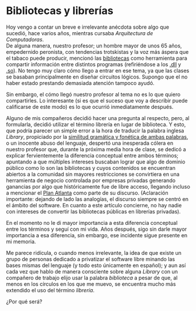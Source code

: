 ﻿# Bibliotecas y librerías

Hoy vengo a contar un breve e irrelevante anécdota sobre algo que sucedió, hace
varios años, mientras cursaba *Arquitectura de Computadoras*.  
De alguna manera, nuestro profesor; un hombre mayor de unos 65 años, empedernido
peronista, con tendencias trotskistas y la voz más áspera que el tabaco puede
producir, mencionó las [bibliotecas](https://es.wikipedia.org/wiki/Biblioteca_(inform%C3%A1tica))
como herramienta para compartir información entre distintos programas
(refiriéndose a los [.dll](https://es.wikipedia.org/wiki/Biblioteca_de_enlace_din%C3%A1mico)
y [.so](https://en.wikipedia.org/wiki/Library_(computing)#Shared_libraries)).
No tengo muy claro cómo llego a entrar en ese tema, ya que las clases se basaban
principalmente en diseñar circuitos lógicos. Supongo que el no haber estado
prestando demasiada atención tampoco ayudó.

Sin embargo, el cómo llegó nuestro profesor al tema no es lo que quiero
compartirles. Lo interesante (si es que el suceso que voy a describir puede
calificarse de este modo) es lo que ocurrió inmediatamente después.

Alguno de mis compañeros decidió hacer una pregunta al respecto, pero, al
formularla, decidió utilizar el término librería en lugar de biblioteca. Y esto,
que podría parecer un simple error a la hora de traducir la palabra inglesa
*Library*, propiciado por la
[similitud gramática y fonética de ambas palabras](https://daily.jstor.org/friend-or-faux-the-linguistic-trickery-of-false-friends/),
o un inocente abuso del lenguaje, despertó una inesperada cólera en nuestro
profesor que, durante la próxima media hora de clase, se dedicó a explicar
fervientemente la diferencia conceptual entre ambos términos; apuntando a que
múltiples intereses buscaban lograr que algo de dominio público como lo son las
bibliotecas y cuyos contenidos se encuentran abiertos a la comunidad sin mayores
restricciones se convirtiera en una herramienta de negocio controlada por
empresas privadas generando ganancias por algo que históricamente fue de libre
acceso, llegando incluso a mencionar el [Plan Atlanta](https://web.archive.org/web/20230327011622/https://redinformativa.org.ar/el-plan-atlanta/)
como parte de su discurso. (Aclaración importante: dejando de lado las
analogías, el discurso siempre se centró en el ámbito del software. En cuanto a
este artículo concierne, no hay nadie con intereses de convertir las bibliotecas
públicas en librerías privadas).

En el momento no le di mayor importancia a esta diferencia conceptual entre los
términos y seguí con mi vida. Años después, sigo sin darle mayor importancia a
esa diferencia, sin embargo, ese incidente sigue presente en mi memoria.

Me parece ridícula, o cuando menos irrelevante, la idea de que existe un grupo
de personas dedicado a privatizar el software libre minando las bases mismas del
lenguaje (y todo esto únicamente en español); y aun así cada vez que hablo de
manera consciente sobre alguna *Library* con un compañero de trabajo elijo usar
la palabra *biblioteca* a pesar de que, al menos en los círculos en los que me
muevo, se encuentra mucho más extendido el uso del término *librería*.

¿Por qué será?
